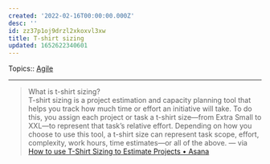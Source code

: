 ```yaml
---
created: '2022-02-16T00:00:00.000Z'
desc: ''
id: zz37p1oj9drzl2xkoxvl3xw
title: T-shirt sizing
updated: 1652622340601
---
```

   
Topics::  [Agile](/not_created.md)   
   
   
---   
   
> What is t-shirt sizing?    
> T-shirt sizing is a project estimation and capacity planning tool that helps you track how much time or effort an initiative will take. To do this, you assign each project or task a t-shirt size—from Extra Small to XXL—to represent that task’s relative effort. Depending on how you choose to use this tool, a t-shirt size can represent task scope, effort, complexity, work hours, time estimates—or all of the above. — via [How to use T-Shirt Sizing to Estimate Projects • Asana](https://asana.com/resources/t-shirt-sizing)